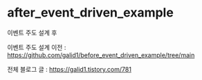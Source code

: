 # after_event_driven_example
이벤트 주도 설계 후

이벤트 주도 설계 이전 : https://github.com/galid1/before_event_driven_example/tree/main

전체 블로그 글 : https://galid1.tistory.com/781
